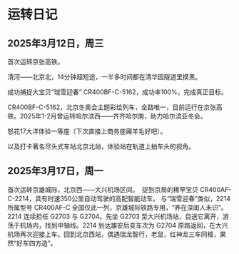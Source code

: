 # 运转日记

## 2025年3月12日，周三

首次运转京张高铁。

清河——北京北，14分钟超短途，一半多时间都在清华园隧道里摸黑。

成功捕捉大宝贝“瑞雪迎春” CR400BF-C-5162，成功率100%，完成真正目标。

CR400BF-C-5162，北京冬奥会主题彩绘列车，全路唯一，目前运行在京张高铁。2025年1-2月曾运转哈尔滨西——齐齐哈尔南，助力哈尔滨亚冬会。

​怒花17大洋体验一等座（下次直接上商务座薅羊毛好吧）。

​以及打卡著名尽头式车站北京北站，体验站在轨道上拍车头的视角。

## 2025年3月17日，周一

首次运转京雄城际，北京西——大兴机场区间。
​
​捉到京局的稀罕宝贝 CR400AF-C-2214，具有时速350公里自动驾驶的高配智能动车。
​
​与“瑞雪迎春”类似，2214 所属型号 CR400AF-C 全国仅此一列，京雄城际铁路专用，“养在深闺人未识”。
​
​2214 连续担任 G2703 与 G2704。先坐 G2703 至大兴机场站，目送它离开，游荡于机场内，找到中轴线。2214 到达雄安后变车次为 G2704 原路返回，在大兴机场再次迎接上车。回到北京西站，偶遇瑞龙智行，老鼠，红神龙三车同框，果然“好车四方造”。
​
